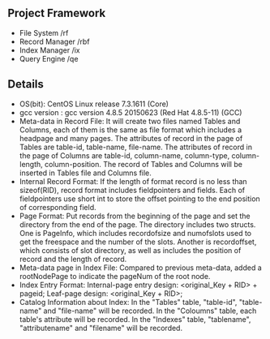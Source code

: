 ## Project Framework
- File System       /rf
- Record Manager    /rbf
- Index Manager     /ix
- Query Engine      /qe

## Details
- OS(bit): CentOS Linux release 7.3.1611 (Core)
- gcc version : gcc version 4.8.5 20150623 (Red Hat 4.8.5-11) (GCC)
- Meta-data in Record File: It will create two files named Tables and Columns, each of them is the same as file format which includes a headpage and many pages. The attributes of record in the page of Tables are table-id, table-name, file-name. The attributes of record in the page of Columns are table-id, column-name, column-type, column-length, column-position. The record of Tables and Columns will be inserted in Tables file and Columns file.
- Internal Record Format: If the length of format record is no less than sizeof(RID), record format includes fieldpointers and fields. Each of fieldpointers use short int to store the offset pointing to the end position of corresponding field.
- Page Format: Put records from the beginning of the page and set the directory from the end of the page. The directory includes two structs. One is PageInfo, which includes recordofsize and numofslots used to get the freespace and the number of the slots. Another is recordoffset, which consists of slot directory, as well as includes the position of record and the length of record.
- Meta-data page in Index File: Compared to previous meta-data, added a rootNodePage to indicate the pageNum of the root node.
- Index Entry Format: Internal-page entry design: <original_Key + RID> + pageid; Leaf-page design: <original_Key + RID>;
- Catalog Information about Index: 
    In the "Tables" table, "table-id", "table-name" and "file-name" will be recorded.
    In the "Coloumns" table, each table's attribute will be recorded.
    In the "Indexes" table, "tablename", "attributename" and "filename" will be recorded.
